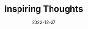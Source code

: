 ---
slug: thought-for-the-day
title: "Inspiring Thoughts"
date: 2022-12-27
excerpt: 'The most important part of education is to imbibe among the students the spirit of ‘we can do it’.'
tags: [Inspiration, Motivation, Quotes, Thoughts]
---